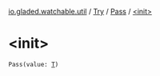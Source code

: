 [io.gladed.watchable.util](../../index.md) / [Try](../index.md) / [Pass](index.md) / [&lt;init&gt;](./-init-.md)

# &lt;init&gt;

`Pass(value: `[`T`](index.md#T)`)`